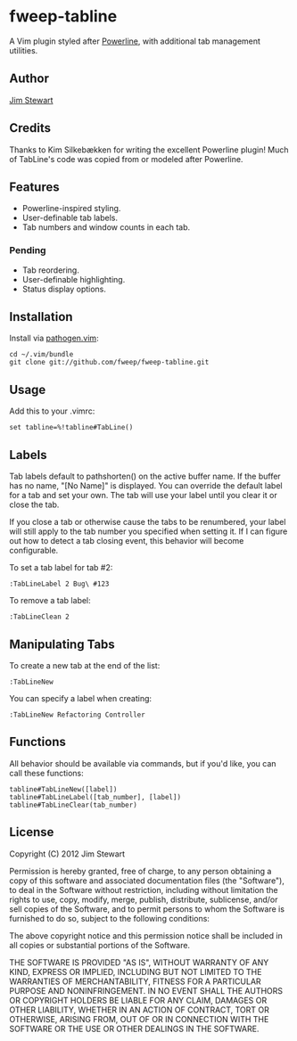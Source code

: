 fweep-tabline
=============

A Vim plugin styled after [Powerline](http://github.com/Lokaltog/vim-powerline), with additional tab management utilities.

Author
------

[Jim Stewart](http://github.com/fweep)

Credits
-------

Thanks to Kim Silkebækken for writing the excellent Powerline plugin!  Much of TabLine's
code was copied from or modeled after Powerline.

Features
--------

* Powerline-inspired styling.
* User-definable tab labels.
* Tab numbers and window counts in each tab.

### Pending

* Tab reordering.
* User-definable highlighting.
* Status display options.

Installation
------------

Install via [pathogen.vim](https://github.com/tpope/vim-pathogen):

    cd ~/.vim/bundle
    git clone git://github.com/fweep/fweep-tabline.git

Usage
-----

Add this to your .vimrc:

    set tabline=%!tabline#TabLine()

Labels
------

Tab labels default to pathshorten() on the active buffer name.  If the buffer has no name, "\[No Name\]"
is displayed.  You can override the default label for a tab and set your own.  The tab will use your label
until you clear it or close the tab.

If you close a tab or otherwise cause the tabs to be renumbered, your label will still apply to the tab
number you specified when setting it.  If I can figure out how to detect a tab closing event, this behavior
will become configurable.

To set a tab label for tab #2:

    :TabLineLabel 2 Bug\ #123

To remove a tab label:

    :TabLineClean 2

Manipulating Tabs
-----------------

To create a new tab at the end of the list:

    :TabLineNew

You can specify a label when creating:

    :TabLineNew Refactoring Controller

Functions
---------

All behavior should be available via commands, but if you'd like, you can call these functions:

    tabline#TabLineNew([label])
    tabline#TabLineLabel([tab_number], [label])
    tabline#TabLineClear(tab_number)

License
-------

Copyright (C) 2012 Jim Stewart

Permission is hereby granted, free of charge, to any person obtaining a copy of this software and associated
documentation files (the "Software"), to deal in the Software without restriction, including without limitation
the rights to use, copy, modify, merge, publish, distribute, sublicense, and/or sell copies of the Software,
and to permit persons to whom the Software is furnished to do so, subject to the following conditions:

The above copyright notice and this permission notice shall be included in all copies or substantial portions
of the Software.

THE SOFTWARE IS PROVIDED "AS IS", WITHOUT WARRANTY OF ANY KIND, EXPRESS OR IMPLIED, INCLUDING BUT NOT LIMITED
TO THE WARRANTIES OF MERCHANTABILITY, FITNESS FOR A PARTICULAR PURPOSE AND NONINFRINGEMENT. IN NO EVENT SHALL
THE AUTHORS OR COPYRIGHT HOLDERS BE LIABLE FOR ANY CLAIM, DAMAGES OR OTHER LIABILITY, WHETHER IN AN ACTION OF
CONTRACT, TORT OR OTHERWISE, ARISING FROM, OUT OF OR IN CONNECTION WITH THE SOFTWARE OR THE USE OR OTHER
DEALINGS IN THE SOFTWARE.
